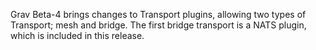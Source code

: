 Grav Beta-4 brings changes to Transport plugins, allowing two types of Transport; mesh and bridge. The first bridge transport is a NATS plugin, which is included in this release.